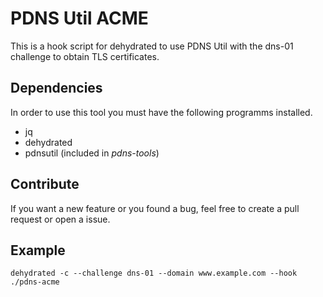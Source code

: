 # PDNS Util ACME

This is a hook script for dehydrated to use PDNS Util
with the dns-01 challenge to obtain TLS certificates.

## Dependencies
In order to use this tool you must have the following programms installed.

* jq
* dehydrated
* pdnsutil (included in *pdns-tools*)

## Contribute
If you want a new feature or you found a bug, feel free to create a pull request or open a issue.

## Example
```
dehydrated -c --challenge dns-01 --domain www.example.com --hook ./pdns-acme
```
